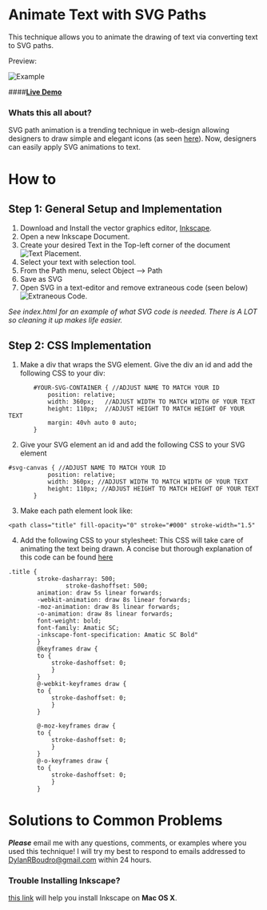 Animate Text with SVG Paths
=======
This technique allows you to animate the drawing of text via converting text to SVG paths.

Preview:

![Example](http://i.imgur.com/JMPn7ir.gif)


####**[Live Demo](http://dboody.com/port-projects/SVG-text/index.html)**



### Whats this all about?

  SVG path animation is a trending technique in web-design allowing designers to draw simple and elegant icons (as seen [here](http://www.essential-icons.com/)).  Now, designers can easily apply SVG animations to text. 

How to
=====

Step 1: General Setup and Implementation
----
1. Download and Install  the vector graphics editor, [Inkscape](http://www.inkscape.org/en/download/).
2. Open a new Inkscape Document.
3. Create your desired Text in the Top-left corner of the document ![Text Placement](http://i.imgur.com/lA7ti6n.png?1).
4. Select your text with selection tool.
5. From the Path menu, select Object --> Path
6. Save as SVG
7. Open SVG in a text-editor and remove extraneous code (seen below)![Extraneous Code](http://i.imgur.com/AWe6FjH.png?1).  

*See index.html for an example of what SVG code is needed.  There is A LOT so cleaning it up makes life easier.*

Step 2: CSS Implementation
----
1. Make a div that wraps the SVG element.  Give the div an id and add the following CSS to your div:

 ```
 		#YOUR-SVG-CONTAINER { //ADJUST NAME TO MATCH YOUR ID
			position: relative;
			width: 360px;   //ADJUST WIDTH TO MATCH WIDTH OF YOUR TEXT
			height: 110px;  //ADJUST HEIGHT TO MATCH HEIGHT OF YOUR TEXT
			margin: 40vh auto 0 auto;
		}
 ```
 
2. Give your SVG element an id and add the following CSS to your SVG element 

 ```
 #svg-canvas { //ADJUST NAME TO MATCH YOUR ID
			position: relative;
			width: 360px; //ADJUST WIDTH TO MATCH WIDTH OF YOUR TEXT
			height: 110px; //ADJUST HEIGHT TO MATCH HEIGHT OF YOUR TEXT
		}
 ```
 
3.  Make each path element look like: 

 ```
 <path class="title" fill-opacity="0" stroke="#000" stroke-width="1.5"
 ```
 
4. Add the following CSS to your stylesheet:  This CSS will take care of animating the text being drawn.  A concise but thorough explanation of this code can be found [here](http://css-tricks.com/snippets/css/keyframe-animation-syntax/)
```
.title {
		stroke-dasharray: 500;
				stroke-dashoffset: 500;
		animation: draw 5s linear forwards;
		-webkit-animation: draw 8s linear forwards;
		-moz-animation: draw 8s linear forwards;
		-o-animation: draw 8s linear forwards;
		font-weight: bold;
		font-family: Amatic SC;
		-inkscape-font-specification: Amatic SC Bold"
		}
		@keyframes draw {
		to {
			stroke-dashoffset: 0;
			}
		}
		@-webkit-keyframes draw {
		to {
			stroke-dashoffset: 0;
			}
		}
		
		@-moz-keyframes draw {
		to {
			stroke-dashoffset: 0;
			}
		}
		@-o-keyframes draw {
		to {
			stroke-dashoffset: 0;
			}
		}
```

Solutions to Common Problems
=======


***Please*** email me with any questions, comments, or examples where you used this technique!  I will try my best to respond to emails addressed to DylanRBoudro@gmail.com within 24 hours.



### Trouble Installing Inkscape?
[this link](http://www.inkscape.org/en/download/mac-os/) will help you install Inkscape on **Mac OS X**.





 
 

